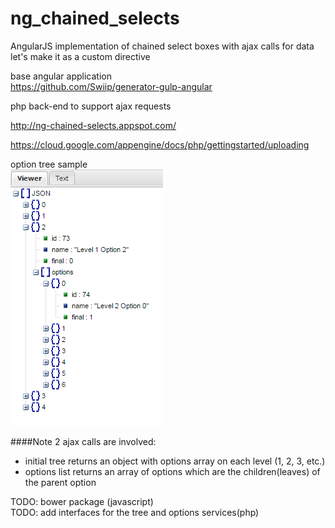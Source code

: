 # ng_chained_selects
AngularJS implementation of chained select boxes with ajax calls for data   
let's make it as a custom directive 
   
base angular application  
https://github.com/Swiip/generator-gulp-angular


php back-end to support ajax requests

http://ng-chained-selects.appspot.com/  


https://cloud.google.com/appengine/docs/php/gettingstarted/uploading


option tree sample  
![Image](./option-tree.png?raw=true)

####Note
2 ajax calls are involved:  
- initial tree returns an object with options array on each level (1, 2, 3, etc.)  
- options list returns an array of options which are the children(leaves) of the parent option




TODO: bower package (javascript)        
TODO: add interfaces for the tree and options services(php)